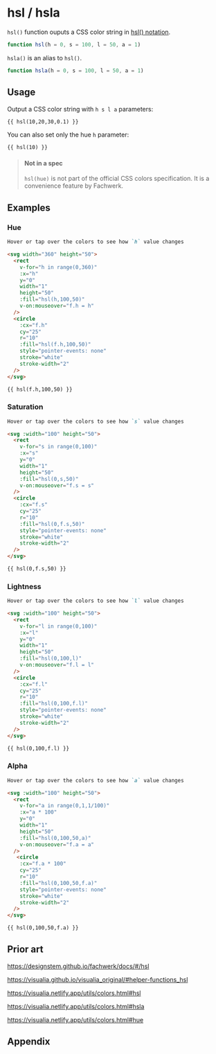 # hsl / hsla

`hsl()` function ouputs a CSS color string in [hsl() notation](<https://developer.mozilla.org/en-US/docs/Web/CSS/color_value/hsl()>).

```js
function hsl(h = 0, s = 100, l = 50, a = 1)
```

`hsla()` is an alias to `hsl()`.

```js
function hsla(h = 0, s = 100, l = 50, a = 1)
```

## Usage

Output a CSS color string with `h s l a` parameters:

```md
{{ hsl(10,20,30,0.1) }}
```

You can also set only the hue `h` parameter:

```md
{{ hsl(10) }}
```

> #### Not in a spec
>
> `hsl(hue)` is not part of the official CSS colors specification. It is a convenience feature by Fachwerk.

## Examples

### Hue

```md
Hover or tap over the colors to see how `h` value changes

<svg width="360" height="50">
  <rect
    v-for="h in range(0,360)"
    :x="h"
    y="0"
    width="1"
    height="50"
    :fill="hsl(h,100,50)"
    v-on:mouseover="f.h = h" 
  />
  <circle
    :cx="f.h"
    cy="25"
    r="10"
    :fill="hsl(f.h,100,50)"
    style="pointer-events: none"
    stroke="white"
    stroke-width="2"
  />
</svg>

{{ hsl(f.h,100,50) }}
```

### Saturation

```md
Hover or tap over the colors to see how `s` value changes

<svg :width="100" height="50">
  <rect
    v-for="s in range(0,100)"
    :x="s"
    y="0"
    width="1"
    height="50"
    :fill="hsl(0,s,50)"
    v-on:mouseover="f.s = s"
  />
  <circle
    :cx="f.s"
    cy="25"
    r="10"
    :fill="hsl(0,f.s,50)"
    style="pointer-events: none"
    stroke="white"
    stroke-width="2"
  />
</svg>

{{ hsl(0,f.s,50) }}
```

### Lightness

```md
Hover or tap over the colors to see how `l` value changes

<svg :width="100" height="50">
  <rect
    v-for="l in range(0,100)"
    :x="l"
    y="0"
    width="1"
    height="50"
    :fill="hsl(0,100,l)"
    v-on:mouseover="f.l = l"
  />
  <circle
    :cx="f.l"
    cy="25"
    r="10"
    :fill="hsl(0,100,f.l)"
    style="pointer-events: none"
    stroke="white"
    stroke-width="2"
  />
</svg>

{{ hsl(0,100,f.l) }}
```

### Alpha

```md
Hover or tap over the colors to see how `a` value changes

<svg :width="100" height="50">
  <rect
    v-for="a in range(0,1,1/100)"
    :x="a * 100"
    y="0"
    width="1"
    height="50"
    :fill="hsl(0,100,50,a)"
    v-on:mouseover="f.a = a"
  />
   <circle
    :cx="f.a * 100"
    cy="25"
    r="10"
    :fill="hsl(0,100,50,f.a)"
    style="pointer-events: none"
    stroke="white"
    stroke-width="2"
  />
</svg>

{{ hsl(0,100,50,f.a) }}
```

## Prior art

https://designstem.github.io/fachwerk/docs/#/hsl

https://visualia.github.io/visualia_original/#helper-functions_hsl

https://visualia.netlify.app/utils/colors.html#hsl

https://visualia.netlify.app/utils/colors.html#hsla

https://visualia.netlify.app/utils/colors.html#hue

## Appendix

<f-svg width="300" height="300" centered>
  <path
    v-for="h in 360"
    :d="arcpath(h,h + 1,50,100)"
    :fill="hsl(h)"
    v-on:mouseover="f.h = h" 
  />
  <circle
    :cx="pol2car(f.h,75).x"
    :cy="pol2car(f.h,75).y"
    r="10"
    :fill="hsl(f.h,100,50)"
    style="pointer-events: none"
    stroke="white"
    stroke-width="2"
  />
</f-svg>
